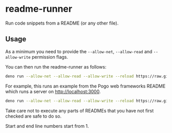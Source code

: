 # readme-runner

Run code snippets from a README (or any other file).

## Usage

As a minimum you need to provide the `--allow-net`, `--allow-read` and `--allow-write` permission flags.

You can then run the readme-runner as follows:

```bash
deno run --allow-net --allow-read --allow-write --reload https://raw.githubusercontent.com/asos-craigmorten/readme-runner/main/mod.ts <url_to_readme> <start_line_number> <end_line_number>
```

For example, this runs an example from the Pogo web frameworks README which runs a server on <http://localhost:3000>.

```bash
deno run --allow-net --allow-read --allow-write --reload https://raw.githubusercontent.com/asos-craigmorten/readme-runner/main/mod.ts https://raw.githubusercontent.com/sholladay/pogo/master/README.md 31 39
```

Take care not to execute any parts of READMEs that you have not first checked are safe to do so.

Start and end line numbers start from 1.
